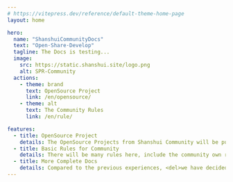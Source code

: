 ```yaml
---
# https://vitepress.dev/reference/default-theme-home-page
layout: home

hero:
  name: "ShanshuiCommunityDocs"
  text: "Open·Share·Develop"
  tagline: The Docs is testing...
  image:
    src: https://static.shanshui.site/logo.png
    alt: SPR-Community
  actions:
    - theme: brand
      text: OpenSource Project
      link: /en/opensource/
    - theme: alt
      text: The Community Rules
      link: /en/rule/

features:
  - title: OpenSource Project
    details: The OpenSource Projects from Shanshui Community will be put there, and may have the developer settings, details or some log/config if they have.
  - title: Basic Rules for Community
    details: There will be many rules here, include the community own rules, the OpenSource Projects's rules(If they already have the OpenSource License, they need to follow the license order which is pointed by README file. If README file don't point the order, they need to follow the rules which is set by the docs)
  - title: More Complete Docs
    details: Compared to the previous experiences, <del>we have decided to stay here and no more leave. (XD)</del><p>We decided to add more and more things , and more detail things in this docs
---
```


